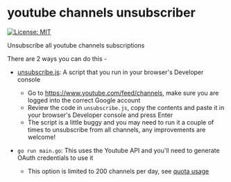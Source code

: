 # youtube channels unsubscriber

[![License: MIT](https://img.shields.io/badge/License-MIT-blue.svg)](https://opensource.org/licenses/MIT)

Unsubscribe all youtube channels subscriptions

There are 2 ways you can do this -

- [unsubscribe.js](./unsubscribe.js): A script that you run in your browser's Developer console
  - Go to <https://www.youtube.com/feed/channels>, make sure you are logged into the correct Google account
  - Review the code in `unsubscribe.js`, copy the contents and paste it in your browser's Developer console and press Enter
  - The script is a little buggy and you may need to run it a couple of times to unsubscribe from all channels, any improvements are welcome!

- `go run main.go`: This uses the Youtube API and you'll need to generate OAuth credentials to use it
  - This option is limited to 200 channels per day, see [quota usage](https://developers.google.com/youtube/v3/getting-started#quota)
